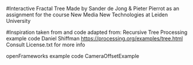 #Interactive Fractal Tree
Made by Sander de Jong & Pieter Pierrot as an assignment for the course New Media New Technologies at Leiden University


#Inspiration taken from and code adapted from: 
Recursive Tree Processing example code
Daniel Shiffman
https://processing.org/examples/tree.html 
Consult License.txt for more info

openFrameworks example code
CameraOffsetExample
